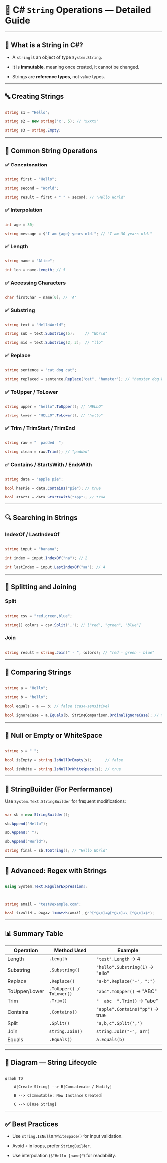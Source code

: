 # 📌 C# `String` Operations — Detailed Guide



---



## 📘 What is a String in C#?



- A `string` is an object of type `System.String`.

- It is **immutable**, meaning once created, it cannot be changed.

- Strings are **reference types**, not value types.



---



## 🔤 Creating Strings



```csharp

string s1 = "Hello";

string s2 = new string('x', 5); // "xxxxx"

string s3 = string.Empty;

```



---



## 🔁 Common String Operations



### ✅ Concatenation



```csharp

string first = "Hello";

string second = "World";

string result = first + " " + second; // "Hello World"

```



### ✅ Interpolation



```csharp

int age = 30;

string message = $"I am {age} years old."; // "I am 30 years old."

```



### ✅ Length



```csharp

string name = "Alice";

int len = name.Length; // 5

```



### ✅ Accessing Characters



```csharp

char firstChar = name[0]; // 'A'

```



### ✅ Substring



```csharp

string text = "HelloWorld";

string sub = text.Substring(5);     // "World"

string mid = text.Substring(2, 3);  // "llo"

```



### ✅ Replace



```csharp

string sentence = "cat dog cat";

string replaced = sentence.Replace("cat", "hamster"); // "hamster dog hamster"

```



### ✅ ToUpper / ToLower



```csharp

string upper = "hello".ToUpper(); // "HELLO"

string lower = "HELLO".ToLower(); // "hello"

```



### ✅ Trim / TrimStart / TrimEnd



```csharp

string raw = "  padded  ";

string clean = raw.Trim(); // "padded"

```



### ✅ Contains / StartsWith / EndsWith



```csharp

string data = "apple pie";

bool hasPie = data.Contains("pie"); // true

bool starts = data.StartsWith("app"); // true

```



---



## 🔍 Searching in Strings



### IndexOf / LastIndexOf



```csharp

string input = "banana";

int index = input.IndexOf("na"); // 2

int lastIndex = input.LastIndexOf("na"); // 4

```



---



## 🧵 Splitting and Joining



### Split



```csharp

string csv = "red,green,blue";

string[] colors = csv.Split(','); // ["red", "green", "blue"]

```



### Join



```csharp

string result = string.Join(" - ", colors); // "red - green - blue"

```



---



## 🔄 Comparing Strings



```csharp

string a = "Hello";

string b = "hello";

bool equals = a == b; // false (case-sensitive)

bool ignoreCase = a.Equals(b, StringComparison.OrdinalIgnoreCase); // true

```



---



## 🧪 Null or Empty or WhiteSpace



```csharp

string s = " ";

bool isEmpty = string.IsNullOrEmpty(s);      // false

bool isWhite = string.IsNullOrWhiteSpace(s); // true

```



---



## 🧵 StringBuilder (For Performance)



Use `System.Text.StringBuilder` for frequent modifications:



```csharp

var sb = new StringBuilder();

sb.Append("Hello");

sb.Append(" ");

sb.Append("World");

string final = sb.ToString(); // "Hello World"

```



---



## 🧠 Advanced: Regex with Strings



```csharp

using System.Text.RegularExpressions;



string email = "test@example.com";

bool isValid = Regex.IsMatch(email, @"^[^@\s]+@[^@\s]+\.[^@\s]+$");

```



---



## 📊 Summary Table



| Operation       | Method Used              | Example                            |
|----------------|--------------------------|------------------------------------|
| Length          | `.Length`               | `"test".Length` → 4                |
| Substring       | `.Substring()`           | `"hello".Substring(1)` → "ello"    |
| Replace         | `.Replace()`             | `"a-b".Replace("-", ":")`          |
| ToUpper/Lower   | `.ToUpper() / ToLower()` | `"abc".ToUpper()` → "ABC"          |
| Trim            | `.Trim()`                | `"  abc  ".Trim()` → "abc"         |
| Contains        | `.Contains()`            | `"apple".Contains("pp")` → true    |
| Split           | `.Split()`               | `"a,b,c".Split(',')`               |
| Join            | `string.Join()`          | `string.Join("-", arr)`            |
| Equals          | `.Equals()`              | `a.Equals(b)`                      |



---



## 🔁 Diagram — String Lifecycle



```mermaid

graph TD

    A[Create String] --> B[Concatenate / Modify]

    B --> C[Immutable: New Instance Created]

    C --> D[Use String]

```



---



## ✅ Best Practices



- Use `string.IsNullOrWhiteSpace()` for input validation.

- Avoid `+` in loops, prefer `StringBuilder`.

- Use interpolation (`$"Hello {name}"`) for readability.

